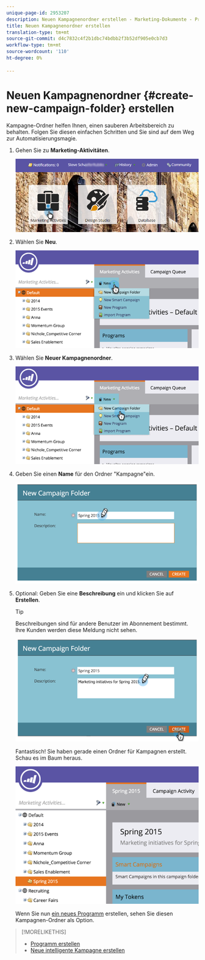 ```yaml
---
unique-page-id: 2953207
description: Neuen Kampagnenordner erstellen - Marketing-Dokumente - Produktdokumentation
title: Neuen Kampagnenordner erstellen
translation-type: tm+mt
source-git-commit: d4c7832c4f2b1dbc74bdbb2f3b52df905e0cb7d3
workflow-type: tm+mt
source-wordcount: '110'
ht-degree: 0%

---
```



# Neuen Kampagnenordner {#create-new-campaign-folder} erstellen

Kampagne-Ordner helfen Ihnen, einen sauberen Arbeitsbereich zu behalten. Folgen Sie diesen einfachen Schritten und Sie sind auf dem Weg zur Automatisierungsmagie.

1. Gehen Sie zu **Marketing-Aktivitäten**.

   ![](assets/login-marketing-activities.png)

1. Wählen Sie **Neu**.

   ![](assets/image2015-2-25-7-3a57-3a18.png)

1. Wählen Sie **Neuer Kampagnenordner**.

   ![](assets/image2015-2-25-7-3a58-3a15.png)

1. Geben Sie einen **Name** für den Ordner &quot;Kampagne&quot;ein.

   ![](assets/image2015-2-25-8-3a0-3a20.png)

1. Optional: Geben Sie eine **Beschreibung** ein und klicken Sie auf **Erstellen**.

   >[!TIP]
   >
   >Beschreibungen sind für andere Benutzer im Abonnement bestimmt. Ihre Kunden werden diese Meldung nicht sehen.

   ![](assets/image2015-2-25-8-3a9-3a3.png)

   Fantastisch! Sie haben gerade einen Ordner für Kampagnen erstellt. Schau es im Baum heraus.

   ![](assets/image2015-2-25-8-3a10-3a29.png)

   Wenn Sie nun [ein neues Programm](/help/marketo/product-docs/core-marketo-concepts/programs/creating-programs/create-a-program.md) erstellen, sehen Sie diesen Kampagnen-Ordner als Option.

>[!MORELIKETHIS]
>
>* [Programm erstellen](/help/marketo/product-docs/core-marketo-concepts/programs/creating-programs/create-a-program.md)
>* [Neue intelligente Kampagne erstellen](/help/marketo/product-docs/core-marketo-concepts/smart-campaigns/creating-a-smart-campaign/create-a-new-smart-campaign.md)

